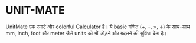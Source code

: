 # UNIT-MATE
UnitMate एक स्मार्ट और colorful Calculator है।  ये basic गणित (+, -, ×, ÷) के साथ-साथ mm, inch, foot और meter जैसे units को भी जोड़ने और बदलने की सुविधा देता है।
